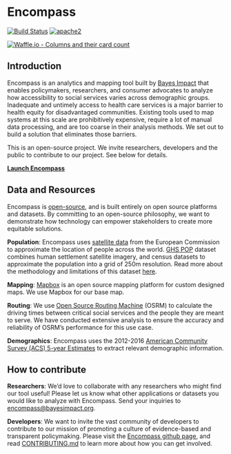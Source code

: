 # Encompass

[![Build Status][build]](https://circleci.com/gh/bayesimpact/encompass) [![apache2]](https://www.apache.org/licenses/LICENSE-2.0)

[build]: https://img.shields.io/circleci/project/bayesimpact/encompass.svg?branch=master&style=flat-square
[apache2]: https://img.shields.io/badge/License-Apache%202.0-blue.svg
[![Waffle.io - Columns and their card count](https://badge.waffle.io/bayesimpact/encompass.svg?columns=all)](http://waffle.io/bayesimpact/encompass)

## Introduction
Encompass is an analytics and mapping tool built by [Bayes Impact](http://bayesimpact.org) that enables policymakers, researchers, and consumer advocates to analyze how accessibility to social services varies across demographic groups. Inadequate and untimely access to health care services is a major barrier to health equity for disadvantaged communities. Existing tools used to map systems at this scale are prohibitively expensive, require a lot of manual data processing, and are too coarse in their analysis methods. We set out to build a solution that eliminates those barriers.

This is an open-source project. We invite researchers, developers and the public to contribute to our project. See below for details.

__[Launch Encompass](https://encompass.bayesimpact.org)__

## Data and Resources
Encompass is [open-source](https://github.com/bayesimpact/encompass), and is built entirely on open source platforms and datasets. By committing to an open-source philosophy, we want to demonstrate how technology can empower stakeholders to create more equitable solutions. 

__Population__: Encompass uses [satellite data](http://ghsl.jrc.ec.europa.eu/ghs_pop.php) from the European Commission to approximate the location of people across the world. [GHS POP](http://ghsl.jrc.ec.europa.eu/ghs_pop.php) dataset combines human settlement satellite imagery, and census datasets to approximate the population into a grid of 250m resolution. Read more about the methodology and limitations of this dataset [here](http://ghsl.jrc.ec.europa.eu/data.php#GHSLBasics).

__Mapping__: [Mapbox](https://www.mapbox.com/) is an open source mapping platform for custom designed maps. We use Mapbox for our base map. 

__Routing__: We use [Open Source Routing Machine](http://project-osrm.org/) (OSRM) to calculate the driving times between critical social services and the people they are meant to serve. We have conducted extensive analysis to ensure the accuracy and reliability of OSRM’s performance for this use case. 

__Demographics__: Encompass uses the 2012-2016 [American Community Survey (ACS) 5-year Estimates](https://www.census.gov/programs-surveys/acs/news/data-releases/2016/release.html#par_textimage_700933727) to extract relevant demographic information.

## How to contribute
__Researchers__: We’d love to collaborate with any researchers who might find our tool useful! Please let us know what other applications or datasets you would like to analyze with Encompass. Send your inquiries to [encompass@bayesimpact.org](mailto:encmpass@bayesimpact.org).

__Developers__: We want to invite the vast community of developers to contribute to our mission of promoting a culture of evidence-based and transparent policymaking. Please visit the [Encompass github page](https://github.com/bayesimpact/encompass), and read [CONTRIBUTING.md](https://github.com/bayesimpact/encompass/blob/master/CONTRIBUTING.md) to learn more about how you can get involved.

